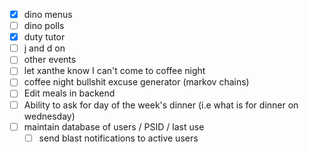 - [x] dino menus
- [ ] dino polls
- [x] duty tutor
- [ ] j and d on
- [ ] other events
- [ ] let xanthe know I can't come to coffee night
- [ ] coffee night bullshit excuse generator (markov chains)
- [ ] Edit meals in backend
- [ ] Ability to ask for day of the week's dinner (i.e what is for dinner on wednesday)
- [ ] maintain database of users / PSID / last use
	- [ ] send blast notifications to active users

